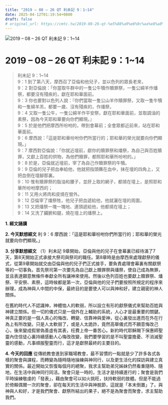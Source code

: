 ```yaml
---
title: "2019 – 08 – 26 QT 利未記 9：1~14"
date: 2025-04-12T01:19:54+0800
draft: false
# original_url: https://cmtc.tw/2019-08-26-qt-%e5%88%a9%e6%9c%aa%e8%a8%98-9%ef%bc%9a114
---
```


![2019 – 08 – 26 QT 利未記 9：1\~14](/images/qt.jpg   "2019 – 08 – 26 QT 利未記 9：1\~14")

# 2019 – 08 – 26 QT 利未記 9：1\~14

> 利未記 9：1\~14  
> 9：1 到了第八天，摩西召了亞倫和他兒子，並以色列的眾長老來，  
> 9：2 對亞倫說：「你當取牛群中的一隻公牛犢作贖罪祭，一隻公綿羊作燔祭，都要沒有殘疾的，獻在耶和華面前。  
> 9：3 你也要對以色列人說：『你們當取一隻公山羊作贖罪祭，又取一隻牛犢和一隻綿羊羔，都要一歲、沒有殘疾的，作燔祭，  
> 9：4 又取一隻公牛，一隻公綿羊作平安祭，獻在耶和華面前，並取調油的素祭，因為今天耶和華要向你們顯現。』  
> 9：5 於是他們把摩西所吩咐的，帶到會幕前；全會眾都近前來，站在耶和華面前。  
> 9：6 摩西說：「這是耶和華吩咐你們所當行的；耶和華的榮光就要向你們顯現。」  
> 9：7 摩西對亞倫說：「你就近壇前，獻你的贖罪祭和燔祭，為自己與百姓贖罪，又獻上百姓的供物，為他們贖罪，都照耶和華所吩咐的。」  
> 9：8 於是，亞倫就近壇前，宰了為自己作贖罪祭的牛犢。  
> 9：9 亞倫的兒子把血奉給他，他就把指頭蘸在血中，抹在壇的四角上，又把血倒在壇腳那裏。  
> 9：10 惟有贖罪祭的脂油和腰子，並肝上取的網子，都燒在壇上，是照耶和華所吩咐摩西的；  
> 9：11 又用火將肉和皮燒在營外。  
> 9：12 亞倫宰了燔祭牲，他兒子把血遞給他，他就灑在壇的周圍，  
> 9：13 又把燔祭一塊一塊地、連頭遞給他，他都燒在壇上；  
> 9：14 又洗了臟腑和腿，燒在壇上的燔祭上。

**1. 經文誦讀**

**2.  今天默想經文**
利 9：6 摩西說：「這是耶和華吩咐你們所當行的；耶和華的榮光就要向你們顯現。」

**3. 分享默想經文**
（1）利未記 9章開始，亞倫與他的兒子在會幕裏已經待滿了7天，第8天開始正式承接大祭司與祭司的職任。第8章時是由摩西來處理獻祭的儀式，從第9章開始就交由亞倫與他的兒子們正式接手，要負責處理會幕裏有關獻祭等的一切事負。首先祭司第一次要先為自己獻上贖罪祭與燔祭，使自己成為無罪，並且表達願意無條件奉獻全所有讓神來使用。然後以色列百姓也要獻上贖罪祭、燔祭、平安祭、素祭，這時候都是第一次，亞倫與他的兒子們要按照所規定的程序來辦理，成為神與人中間的中保，最終目的是要使人可以與神和好，建立親密的神人關係。

在舊約時代人不認識神，神體恤人的軟弱，所以設立有形的獻祭儀式來幫助百姓與神建立關係。但一切的儀式只是一個外在上輔助的系統，人心才是最重要的關鍵。神真正要的是一個人真心的悔改、轉變、信靠神與愛神，從心裏發出進而在外在行為上有所改變。只是人太軟弱了，或是人太詭詐，竟然高舉儀式而不願意悔改己心，後來變成假冒偽善虛有其表，枉費上帝一番苦心。新約時代耶穌賜下保惠師聖靈內住信徒心裏持續感動人心悔改改變，我們要學習的是不叫聖靈擔憂、不消滅聖靈的感動，凡事順服聖靈而行，這才是獻祭最終的主要目的。

**4. 今天的回應**
從傳統教會進到家職場教會，最不習慣的一點就是少了許多各式各樣的聚會與課程，而轉變為隨時隨地操練與神同行，以及更生活化的探訪與建立真實的關係。最近開始又恢復每個月的總聚，我求主幫助弟兄姊妹仍然看重隨時、隨地，在生活中與神同行同活。聚會只是一時的，生活才是持續進行的；聚會是我們平時操練敬虔的「發表」，藉由聚會可以如火挑旺，扶持軟弱的肢體。但是不能過於倚賴偶爾一次的聚會，卻在每天的生活中與神脫節，這就是「本末倒置」了。與神與人和好，才是我們聚會、獻祭所結出的果子，絕不是為聚會而聚會，求主幫助我們。

